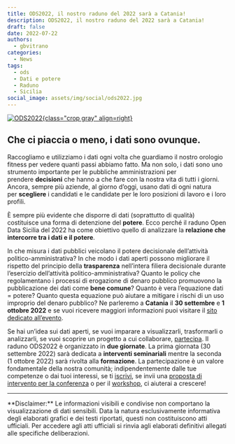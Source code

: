 ```yaml
---
title: ODS2022, il nostro raduno del 2022 sarà a Catania!
description: ODS2022, il nostro raduno del 2022 sarà a Catania!
draft: false
date: 2022-07-22
authors:
  - gbvitrano
categories:
  - News
tags:
  - ods
  - Dati e potere
  - Raduno
  - Sicilia
social_image: assets/img/social/ods2022.jpg 
--- 
```

<style>
.md-typeset code { background-color: #fff0;}  
.md-typeset pre>code { background-color: #fff0;}  
</style>
[![ODS2022](../../../assets/img/social/ods2022.jpg  "ODS2022, il nostro raduno del 2022 sarà a Catania!" ){class="crop gray" align=right}](index.md) 

## Che ci piaccia o meno, i dati sono ovunque.
Raccogliamo e utilizziamo i dati ogni volta che guardiamo il nostro orologio fitness per vedere quanti passi abbiamo fatto. Ma non solo, i dati sono uno strumento importante per le pubbliche amministrazioni per prendere **decisioni** che hanno a che fare con la nostra vita di tutti i giorni. Ancora, sempre più aziende, al giorno d’oggi, usano dati di ogni natura per **scegliere** i<!-- more --> candidati e le candidate per le loro posizioni di lavoro e i loro profili.

È sempre più evidente che disporre di dati (soprattutto di qualità) costituisce una forma di detenzione del **potere**. Ecco perché il raduno Open Data Sicilia del 2022 ha come obiettivo quello di  analizzare la **relazione che intercorre tra i dati e il potere**.

In che misura i dati pubblici veicolano il potere decisionale dell’attività politico-amministrativa? In che modo i dati aperti possono migliorare il rispetto del principio della **trasparenza** nell’intera filiera decisionale durante l’esercizio dell’attività politico-amministrativa? Quanto le policy che regolamentano i processi di erogazione di denaro pubblico promuovono la pubblicazione dei dati come **bene comune**? Quanto è vera l’equazione dati = potere? Quanto questa equazione può aiutare a mitigare i rischi di un uso improprio del denaro pubblico?
Ne parleremo a **Catania** il **30 settembre** e **1 ottobre 2022** e se vuoi ricevere maggiori informazioni puoi visitare il [sito dedicato all’evento](https://ods2022.opendatasicilia.it/).

Se hai un’idea sui dati aperti, se vuoi imparare a visualizzarli, trasformarli o analizzarli, se vuoi scoprire un progetto a cui collaborare, [partecipa](https://ods2022.opendatasicilia.it/#partecipa). Il raduno ODS2022 è organizzato in **due giornate**. La prima giornata (30 settembre 2022) sarà dedicata a **interventi seminariali** mentre la seconda (1 ottobre 2022) sarà rivolta alla **formazione**. La partecipazione è un valore fondamentale della nostra comunità; indipendentemente dalle tue competenze o dai tuoi interessi, se ti [iscrivi](https://www.eventbrite.com/e/biglietti-ods2022-dati-e-potere-il-raduno-2022-di-open-data-sicilia-385755183137), se invii una [proposta di intervento per la conferenza](https://forms.gle/ERpNoxZa7VCPhVMh8) o per il [workshop](https://forms.gle/WbgfChrjrMHLYXzQ9), ci aiuterai a crescere!

<hr>
**Disclaimer:** Le informazioni visibili e condivise non comportano la visualizzazione di dati sensibili. Data la natura esclusivamente informativa degli elaborati grafici e dei testi riportati, questi non costituiscono atti ufficiali. Per accedere agli atti ufficiali si rinvia agli elaborati definitivi allegati alle specifiche deliberazioni.